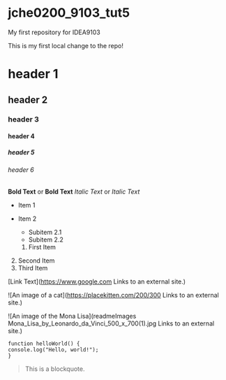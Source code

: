 # jche0200_9103_tut5
My first repository for IDEA9103

This is my first local change to the repo!

# header 1
## header 2
### header 3
#### header 4
##### header 5
###### header 6

**Bold Text** or __Bold Text__
*Italic Text* or _Italic Text_

- Item 1
- Item 2
  - Subitem 2.1
  - Subitem 2.2

  1. First Item
2. Second Item
3. Third Item

[Link Text](https://www.google.com
Links to an external site.)

![An image of a cat](https://placekitten.com/200/300
Links to an external site.)


![An image of the Mona Lisa](readmeImages Mona_Lisa_by_Leonardo_da_Vinci_500_x_700(1).jpg
Links to an external site.)

```
function helloWorld() {
console.log("Hello, world!");
}
```

> This is a blockquote.
